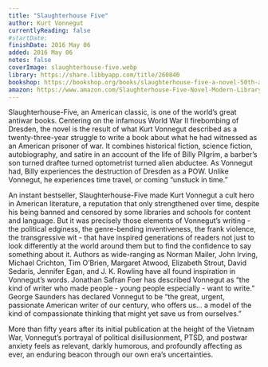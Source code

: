 ```yaml
---
title: "Slaughterhouse Five"
author: Kurt Vonnegut
currentlyReading: false
#startDate:
finishDate: 2016 May 06
added: 2016 May 06
notes: false
coverImage: slaughterhouse-five.webp
library: https://share.libbyapp.com/title/260840
bookshop: https://bookshop.org/books/slaughterhouse-five-a-novel-50th-anniversary-edition/9780385312080
amazon: https://www.amazon.com/Slaughterhouse-Five-Novel-Modern-Library-Novels/dp/0385333846
---
```


Slaughterhouse-Five, an American classic, is one of the world’s great antiwar books. Centering on the infamous World War II firebombing of Dresden, the novel is the result of what Kurt Vonnegut described as a twenty-three-year struggle to write a book about what he had witnessed as an American prisoner of war. It combines historical fiction, science fiction, autobiography, and satire in an account of the life of Billy Pilgrim, a barber’s son turned draftee turned optometrist turned alien abductee. As Vonnegut had, Billy experiences the destruction of Dresden as a POW. Unlike Vonnegut, he experiences time travel, or coming “unstuck in time.”

An instant bestseller, Slaughterhouse-Five made Kurt Vonnegut a cult hero in American literature, a reputation that only strengthened over time, despite his being banned and censored by some libraries and schools for content and language. But it was precisely those elements of Vonnegut’s writing - the political edginess, the genre-bending inventiveness, the frank violence, the transgressive wit - that have inspired generations of readers not just to look differently at the world around them but to find the confidence to say something about it. Authors as wide-ranging as Norman Mailer, John Irving, Michael Crichton, Tim O’Brien, Margaret Atwood, Elizabeth Strout, David Sedaris, Jennifer Egan, and J. K. Rowling have all found inspiration in Vonnegut’s words. Jonathan Safran Foer has described Vonnegut as “the kind of writer who made people - young people especially - want to write.” George Saunders has declared Vonnegut to be “the great, urgent, passionate American writer of our century, who offers us… a model of the kind of compassionate thinking that might yet save us from ourselves.”

More than fifty years after its initial publication at the height of the Vietnam War, Vonnegut’s portrayal of political disillusionment, PTSD, and postwar anxiety feels as relevant, darkly humorous, and profoundly affecting as ever, an enduring beacon through our own era’s uncertainties.  
